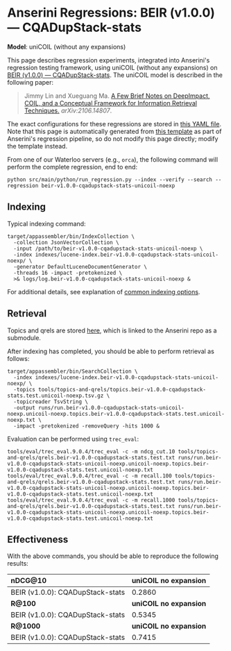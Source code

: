 # Anserini Regressions: BEIR (v1.0.0) &mdash; CQADupStack-stats

**Model**: uniCOIL (without any expansions)

This page describes regression experiments, integrated into Anserini's regression testing framework, using uniCOIL (without any expansions) on [BEIR (v1.0.0) &mdash; CQADupStack-stats](http://beir.ai/).
The uniCOIL model is described in the following paper:

> Jimmy Lin and Xueguang Ma. [A Few Brief Notes on DeepImpact, COIL, and a Conceptual Framework for Information Retrieval Techniques.](https://arxiv.org/abs/2106.14807) _arXiv:2106.14807_.

The exact configurations for these regressions are stored in [this YAML file](../../src/main/resources/regression/beir-v1.0.0-cqadupstack-stats-unicoil-noexp.yaml).
Note that this page is automatically generated from [this template](../../src/main/resources/docgen/templates/beir-v1.0.0-cqadupstack-stats-unicoil-noexp.template) as part of Anserini's regression pipeline, so do not modify this page directly; modify the template instead.

From one of our Waterloo servers (e.g., `orca`), the following command will perform the complete regression, end to end:

```
python src/main/python/run_regression.py --index --verify --search --regression beir-v1.0.0-cqadupstack-stats-unicoil-noexp
```

## Indexing

Typical indexing command:

```
target/appassembler/bin/IndexCollection \
  -collection JsonVectorCollection \
  -input /path/to/beir-v1.0.0-cqadupstack-stats-unicoil-noexp \
  -index indexes/lucene-index.beir-v1.0.0-cqadupstack-stats-unicoil-noexp/ \
  -generator DefaultLuceneDocumentGenerator \
  -threads 16 -impact -pretokenized \
  >& logs/log.beir-v1.0.0-cqadupstack-stats-unicoil-noexp &
```

For additional details, see explanation of [common indexing options](common-indexing-options.md).

## Retrieval

Topics and qrels are stored [here](https://github.com/castorini/anserini-tools/tree/master/topics-and-qrels), which is linked to the Anserini repo as a submodule.

After indexing has completed, you should be able to perform retrieval as follows:

```
target/appassembler/bin/SearchCollection \
  -index indexes/lucene-index.beir-v1.0.0-cqadupstack-stats-unicoil-noexp/ \
  -topics tools/topics-and-qrels/topics.beir-v1.0.0-cqadupstack-stats.test.unicoil-noexp.tsv.gz \
  -topicreader TsvString \
  -output runs/run.beir-v1.0.0-cqadupstack-stats-unicoil-noexp.unicoil-noexp.topics.beir-v1.0.0-cqadupstack-stats.test.unicoil-noexp.txt \
  -impact -pretokenized -removeQuery -hits 1000 &
```

Evaluation can be performed using `trec_eval`:

```
tools/eval/trec_eval.9.0.4/trec_eval -c -m ndcg_cut.10 tools/topics-and-qrels/qrels.beir-v1.0.0-cqadupstack-stats.test.txt runs/run.beir-v1.0.0-cqadupstack-stats-unicoil-noexp.unicoil-noexp.topics.beir-v1.0.0-cqadupstack-stats.test.unicoil-noexp.txt
tools/eval/trec_eval.9.0.4/trec_eval -c -m recall.100 tools/topics-and-qrels/qrels.beir-v1.0.0-cqadupstack-stats.test.txt runs/run.beir-v1.0.0-cqadupstack-stats-unicoil-noexp.unicoil-noexp.topics.beir-v1.0.0-cqadupstack-stats.test.unicoil-noexp.txt
tools/eval/trec_eval.9.0.4/trec_eval -c -m recall.1000 tools/topics-and-qrels/qrels.beir-v1.0.0-cqadupstack-stats.test.txt runs/run.beir-v1.0.0-cqadupstack-stats-unicoil-noexp.unicoil-noexp.topics.beir-v1.0.0-cqadupstack-stats.test.unicoil-noexp.txt
```

## Effectiveness

With the above commands, you should be able to reproduce the following results:

| **nDCG@10**                                                                                                  | **uniCOIL no expansion**|
|:-------------------------------------------------------------------------------------------------------------|-----------|
| BEIR (v1.0.0): CQADupStack-stats                                                                             | 0.2860    |
| **R@100**                                                                                                    | **uniCOIL no expansion**|
| BEIR (v1.0.0): CQADupStack-stats                                                                             | 0.5345    |
| **R@1000**                                                                                                   | **uniCOIL no expansion**|
| BEIR (v1.0.0): CQADupStack-stats                                                                             | 0.7415    |
